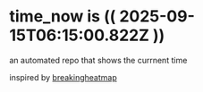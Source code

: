 # time_now is (( 2025-09-15T06:15:00.822Z ))

an automated repo that shows the currnent time

inspired by [breakingheatmap](https://github.com/breakingheatmap/breakingheatmap)